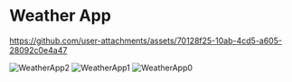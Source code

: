 # Weather App



https://github.com/user-attachments/assets/70128f25-10ab-4cd5-a605-28092c0e4a47

![WeatherApp2](https://github.com/user-attachments/assets/ee2c2050-7291-4123-b573-e6b3011302d1)
![WeatherApp1](https://github.com/user-attachments/assets/792747ab-06d9-402a-8451-1c65cd9ad919)
![WeatherApp0](https://github.com/user-attachments/assets/b1446015-370b-4a38-88e8-d62032b53e85)
